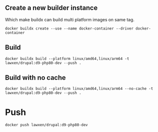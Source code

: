 ## Create a new builder instance
Which make buildx can build multi platform images on same tag.
```
docker buildx create --use --name docker-container --driver docker-container
```

## Build
```
docker buildx build --platform linux/amd64,linux/arm64 -t lawxen/drupal:d9-php80-dev --push .
```

## Build with no cache
```
docker buildx build --platform linux/amd64,linux/arm64 --no-cache -t lawxen/drupal:d9-php80-dev --push .
```

# Push
```
docker push lawxen/drupal:d9-php80-dev
```